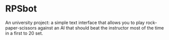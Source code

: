 # RPSbot
An university project: a simple text interface that allows you to play rock-paper-scissors against an AI that should beat the instructor most of the time in a first to 20 set.
